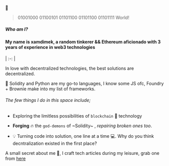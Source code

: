 👋 

> 01001000 01100101 01101100 01101100 01101111 World!
##### Who am I? 

#### My name is xamdimek, a random tinkerer && Ethereum aficionado with 3 years of experience in web3 technologies
| :-: |

In love with decentralized technologies, the best solutions are decentralized.

🌱 Solidity and Python are my go-to languages, I know some JS ofc, Foundry + Brownie make into my list of frameworks.  

######  The few things I do in this space include;
* Exploring the limitless possibilities of `blockchain` 🌌 technology

* **Forging** 🔥 the `god-demons` of ~Solidity~ , *repairing* *broken* *ones* *too*.

* 💡 Turning code into solution, one line at a time 💻.
Why do you think decntralization existed in the first place?

A small secret about me 👀, I craft tech articles during my leisure, grab one from [here](https://samdimek.hashnode.dev/ "delashoo's Blog")
